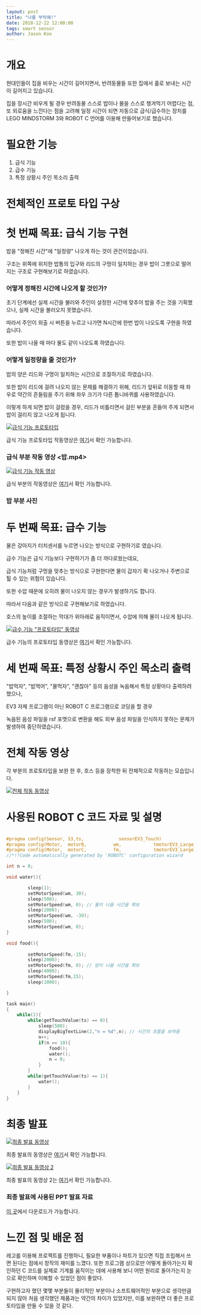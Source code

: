 ```yaml
---
layout: post
title: "나를 부탁해!"
date: 2018-12-22 12:00:00
tags: smart sensor
author: Jason Koo
---
```

<amp-img src="{{ site.baseurl }}assets/images/smart/logo.jpeg" width="746" height="732" layout="responsive" alt="" class="mb3"></amp-img>


# 개요

현대인들이 집을 비우는 시간이 길어지면서, 반려동물들 또한 집에서 홀로 보내는 시간이 길어지고 있습니다. 

집을 장시간 비우게 될 경우 반려동물 스스로 밥이나 물을 스스로 챙겨먹기 어렵다는 점, 또 외로움을 느낀다는 점을 고려해 일정 시간이 되면 자동으로 급식/급수하는 장치를 LEGO MINDSTORM 3와 ROBOT C 언어를 이용해 만들어보기로 했습니다.

# 필요한 기능

1. 급식 기능
2. 급수 기능
3. 특정 상황시 주인 목소리 출력

# 전체적인 프로토 타입 구상

<amp-img src="{{ site.baseurl }}assets/images/smart/earlyproto1.png" width="660" height="480" layout="responsive" alt="" class="mb3"></amp-img>
<amp-img src="{{ site.baseurl }}assets/images/smart/earrlyproto2.png" width="660" height="480" layout="responsive" alt="" class="mb3"></amp-img>

# 첫 번째 목표: 급식 기능 구현

밥을 "정해진 시간"에 "일정량" 나오게 하는 것이 관건이었습니다.

구조는 위쪽에 위치한 밥통의 입구와 리드의 구멍이 일치하는 경우 밥이 그릇으로 떨어지는 구조로 구현해보기로 하였습니다.

<amp-img src="{{ site.baseurl }}assets/images/smart/foodproto.jpeg" width="660" height="480" layout="responsive" alt="" class="mb3"></amp-img>
<amp-img src="{{ site.baseurl }}assets/images/smart/foodpic.jpeg" width="660" height="480" layout="responsive" alt="" class="mb3"></amp-img>


### 어떻게 정해진 시간에 나오게 할 것인가?

초기 단계에선 실제 시간을 불러와 주인이 설정한 시간에 맞추어 밥을 주는 것을 기획했으나, 실제 시간을 불러오지 못했습니다.

따라서 주인이 외출 시 버튼을 누르고 나가면 N시간에 한번 밥이 나오도록 구현을 하였습니다.

또한 밥이 나올 때 마다 물도 같이 나오도록 하였습니다.
 
 

### 어떻게 일정량을 줄 것인가?

밥의 양은 리드와 구멍이 일치하는 시간으로 조절하기로 하였습니다.

또한 밥이 리드에 걸려 나오지 않는 문제를 해결하기 위해, 리드가 앞뒤로 이동할 때 좌우로 약간의 흔들림을 주기 위해 좌우 크기가 다른 톱니바퀴를 사용하였습니다.

이렇게 하게 되면 밥이 걸렸을 경우, 리드가 비틀리면서 걸린 부분을 흔들어 주게 되면서 밥이 걸리지 않고 나오게 됩니다.

<amp-img src="{{ site.baseurl }}assets/images/smart/foodpic.jpeg" width="660" height="480" layout="responsive" alt="" class="mb3"></amp-img>

[![급식 기능 프로토타입](http://img.youtube.com/vi/6vA1jK3CwDw/0.jpg)](https://youtu.be/6vA1jK3CwDw?t=0s)


급식 기능 프로토타입 작동영상은 [여기](https://youtu.be/6vA1jK3CwDw)서 확인 가능합니다.



### 급식 부분 작동 영상 <밥.mp4>
[![급식 기능 작동 영상](http://img.youtube.com/vi/YhPrZVBfhKI/0.jpg)](https://youtu.be/YhPrZVBfhKI?t=0s)

급식 부분의 작동영상은 [여기](https://youtu.be/YhPrZVBfhKI)서 확인 가능합니다.

### 밥 부분 사진

<amp-img src="{{ site.baseurl }}assets/images/smart/food1.png" width="660" height="480" layout="responsive" alt="" class="mb3"></amp-img>
<amp-img src="{{ site.baseurl }}assets/images/smart/food2.png" width="660" height="480" layout="responsive" alt="" class="mb3"></amp-img>
<amp-img src="{{ site.baseurl }}assets/images/smart/food3.png" width="660" height="480" layout="responsive" alt="" class="mb3"></amp-img>


# 두 번째 목표: 급수 기능

물은 강아지가 터치센서를 누르면 나오는 방식으로 구현하기로 였습니다.

급수 기능은 급식 기능보다 구현하기가 좀 더 까다로웠는데요,

급식 기능처럼 구멍을 맞추는 방식으로 구현한다면 물이 갑자기 확 나오거나 주변으로 튈 수 있는 위험이 있습니다. 

또한 수압 때문에 오히려 물이 나오지 않는 경우가 발생하기도 합니다.

따라서 다음과 같은 방식으로 구현해보기로 하였습니다.

<amp-img src="{{ site.baseurl }}assets/images/smart/waterproto.jpeg" width="660" height="480" layout="responsive" alt="" class="mb3"></amp-img>

호스의 높이를 조절하는 막대가 위아래로 움직이면서, 수압에 의해 물이 나오게 됩니다.

[![급수 기능 "프로토타입" 동영상](http://img.youtube.com/vi/EIERcRg1diA/0.jpg)](https://youtu.be/EIERcRg1diA)

급수 기능의 프로토타입 동영상은 [여기](https://youtu.be/EIERcRg1diA)서 확인 가능합니다.

<amp-img src="{{ site.baseurl }}assets/images/smart/water1.png" width="660" height="480" layout="responsive" alt="" class="mb3"></amp-img>



# 세 번째 목표: 특정 상황시 주인 목소리 출력

"밥먹자", "밥먹어", "물먹자", "괜찮아" 등의 음성을 녹음해서 특정 상황마다 출력하려 했으나,

EV3 자체 프로그램이 아닌 ROBOT C 프로그램으로 코딩을 할 경우

녹음된 음성 파일을 rsf 포맷으로 변환을 해도 외부 음성 파일을 인식하지 못하는 문제가 발생하여 중단하였습니다.


# 전체 작동 영상

각 부분의 프로토타입을 보완 한 후, 호스 등을 장착한 뒤 전체적으로 작동하는 모습입니다.

[![전체 작동 동영상](http://img.youtube.com/vi/nC1LY3DLXi8/0.jpg)](https://youtu.be/nC1LY3DLXi8)

# 사용된 ROBOT C 코드 자료 및 설명

```c

#pragma config(Sensor, S3,ts,             sensorEV3_Touch)
#pragma config(Motor,  motorB,          wm,            tmotorEV3_Large, PIDControl, encoder)
#pragma config(Motor,  motorC,          fm,            tmotorEV3_Large, PIDControl, encoder)
//*!!Code automatically generated by 'ROBOTC' configuration wizard               !!*//

int n = 0;

void water(){

		sleep(1);
		setMotorSpeed(wm, 30);
		sleep(500);
		setMotorSpeed(wm, 0); // 물이 나올 시간을 확보
		sleep(2000);
		setMotorSpeed(wm, -30);
		sleep(500);
		setMotorSpeed(wm, 0);
}

void food(){
    
		setMotorSpeed(fm,-15);
		sleep(2000);
		setMotorSpeed(fm, 0); // 밥이 나올 시간을 확보 
		sleep(4000);
		setMotorSpeed(fm,15);
		sleep(1000);

}

task main()
{
	while(1){
		while(getTouchValue(ts) == 0){
			sleep(500);
			displayBigTextLine(2,"n = %d",n); // 시간의 흐름을 보여줌
			n++;
			if(n == 10){
				food();
				water();
				n = 0;
			}
		}
		while(getTouchValue(ts) == 1){
			water();
		}
	}
}

```


# 최종 발표
[![최종 발표 동영상](http://img.youtube.com/vi/xQH_oLNOq7w/0.jpg)](https://youtu.be/xQH_oLNOq7w?t=0s)

최종 발표의 동영상은 [여기](https://youtu.be/xQH_oLNOq7w)서 확인 가능합니다.

[![최종 발표 동영상 2](http://img.youtube.com/vi/7iNe8W7sGqg/0.jpg)](https://youtu.be/7iNe8W7sGqg?t=0s)

최종 발표의 동영상 2는 [여기](https://youtu.be/7iNe8W7sGqg)서 확인 가능합니다.

### 최종 발표에 사용된 PPT 발표 자료
[이 곳](https://github.com/retrowavve/retrowavve.github.io/blob/master/assets/images/smart/presentation.pptx)에서 다운로드가 가능합니다.

# 느낀 점 및 배운 점

레고를 이용해 프로젝트를 진행하니, 필요한 부품이나 파트가 있으면 직접 조립해서 쓰면 된다는 점에서 창작의 재미를 느꼈다. 또한 프로그램 상으로만 어떻게 돌아가는지 확인하던 C 코드를 실제로 기계를 움직이는 데에 사용해 보니 어떤 원리로 돌아가는지 눈으로 확인하며 이해할 수 있었던 점이 좋았다.

구현하고자 했던 몇몇 부분들이 물리적인 부분이나 소프트웨어적인 부분으로 생각만큼 되지 않아 처음 생각했던 제품과는 약간의 차이가 있었지만, 이를 보완하면 더 좋은 프로토타입을 만들 수 있을 것 같다.
